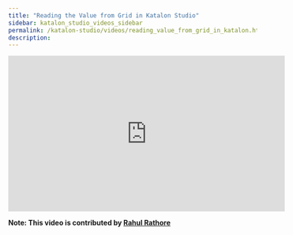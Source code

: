 ```yaml
---
title: "Reading the Value from Grid in Katalon Studio"
sidebar: katalon_studio_videos_sidebar
permalink: /katalon-studio/videos/reading_value_from_grid_in_katalon.html
description: 
---
```

<iframe width="560" height="315" src="https://www.youtube.com/embed/LexextzdlCU" title="YouTube video player" frameborder="0" allow="accelerometer; autoplay; clipboard-write; encrypted-media; gyroscope; picture-in-picture" allowfullscreen></iframe>

**Note: This video is contributed by [Rahul Rathore](https://www.youtube.com/user/fluxay44)**